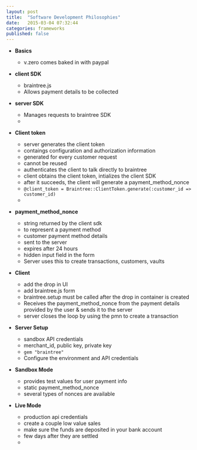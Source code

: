 ```yaml
---
layout: post
title:  "Software Development Philosophies"
date:   2015-03-04 07:32:44
categories: frameworks
published: false
---
```


* __Basics__
  * v.zero comes baked in with paypal

* __client SDK__
  * braintree.js
  * Allows payment details to be collected

* __server SDK__
  * Manages requests to braintree SDK
  * 

* __Client token__
  * server generates the client token
  * contaings configuration and authorization information
  * generated for every customer request
  * cannot be reused
  * authenticates the client to talk directly to braintree
  * client obtains the client token, intializes the client SDK
  * after it succeeds, the client will generate a payment_method_nonce
  * `@client_token = Braintree::ClientToken.generate(:customer_id => customer_id)`
  * 

* __payment_method_nonce__
  * string returned by the client sdk
  * to represent a payment method
  * customer payment method details
  * sent to the server
  * expires after 24 hours
  * hidden input field in the form
  * Server uses this to create transactions, customers, vaults

* __Client__
  * add the drop in UI
  * add braintree.js form
  * braintree.setup must be called after the drop in container is created
  * Receives the payment_method_nonce from the payment details provided by the user & sends it to the server
  * server closes the loop by using the pmn to create a transaction

* __Server Setup__
  * sandbox API credentials
  * merchant_id, public key, private key
  * `gem "braintree"`
  * Configure the environment and API credentials

* __Sandbox Mode__
  * provides test values for user payment info
  * static payment_method_nonce
  * several types of nonces are available

* __Live Mode__
  * production api credentials
  * create a couple low value sales
  * make sure the funds are deposited in your bank account
  * few days after they are settled
  * 

